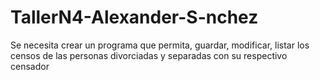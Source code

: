# TallerN4-Alexander-S-nchez
Se necesita crear un programa que permita, guardar, modificar, listar los censos de las personas divorciadas y separadas con su respectivo censador
